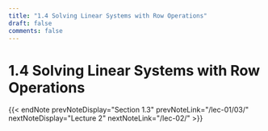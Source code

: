 ```yaml
---
title: "1.4 Solving Linear Systems with Row Operations"
draft: false
comments: false
---
```


# 1.4 Solving Linear Systems with Row Operations



{{< endNote prevNoteDisplay="Section 1.3" prevNoteLink="/lec-01/03/" nextNoteDisplay="Lecture 2" nextNoteLink="/lec-02/" >}}
